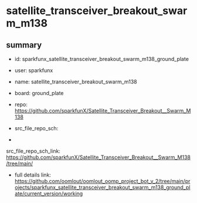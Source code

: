 # satellite_transceiver_breakout_swarm_m138
 
## summary 
* id: sparkfunx_satellite_transceiver_breakout_swarm_m138_ground_plate
* user: sparkfunx
* name: satellite_transceiver_breakout_swarm_m138
* board: ground_plate
* repo: https://github.com/sparkfunX/Satellite_Transceiver_Breakout__Swarm_M138



* src_file_repo_sch: 
*
 src_file_repo_sch_link: https://github.com/sparkfunX/Satellite_Transceiver_Breakout__Swarm_M138/tree/main/
* full details link: https://github.com/oomlout/oomlout_oomp_project_bot_v_2/tree/main/projects/sparkfunx_satellite_transceiver_breakout_swarm_m138_ground_plate/current_version/working  






